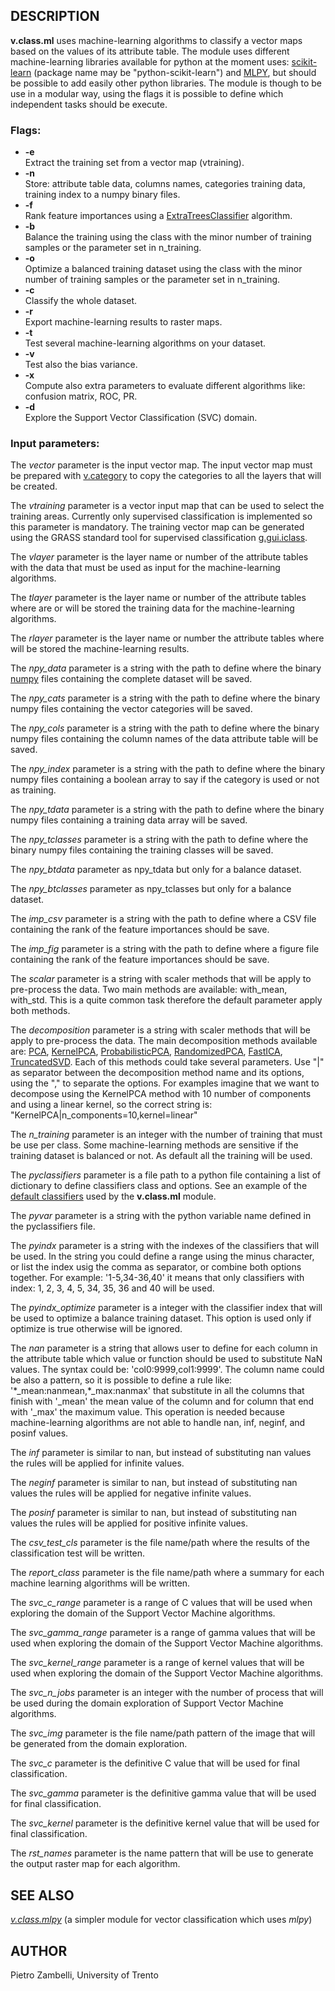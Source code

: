 ## DESCRIPTION

**v.class.ml** uses machine-learning algorithms to classify a vector
maps based on the values of its attribute table. The module uses
different machine-learning libraries available for python at the moment
uses: [scikit-learn](https://scikit-learn.org/) (package name may be
"python-scikit-learn") and [MLPY](https://mlpy.sourceforge.net/), but
should be possible to add easily other python libraries. The module is
though to be use in a modular way, using the flags it is possible to
define which independent tasks should be execute.

### Flags:

  - **-e**  
    Extract the training set from a vector map (vtraining).
  - **-n**  
    Store: attribute table data, columns names, categories training
    data, training index to a numpy binary files.
  - **-f**  
    Rank feature importances using a
    [ExtraTreesClassifier](https://scikit-learn.org/stable/modules/generated/sklearn.ensemble.ExtraTreesClassifier.html)
    algorithm.
  - **-b**  
    Balance the training using the class with the minor number of
    training samples or the parameter set in n\_training.
  - **-o**  
    Optimize a balanced training dataset using the class with the minor
    number of training samples or the parameter set in n\_training.
  - **-c**  
    Classify the whole dataset.
  - **-r**  
    Export machine-learning results to raster maps.
  - **-t**  
    Test several machine-learning algorithms on your dataset.
  - **-v**  
    Test also the bias variance.
  - **-x**  
    Compute also extra parameters to evaluate different algorithms like:
    confusion matrix, ROC, PR.
  - **-d**  
    Explore the Support Vector Classification (SVC) domain.

### Input parameters:

The *vector* parameter is the input vector map. The input vector map
must be prepared with
[v.category](https://grass.osgeo.org/grass-stable/manuals/grass.osgeo.org/grass-stable/manuals/v.category.html)
to copy the categories to all the layers that will be created.

The *vtraining* parameter is a vector input map that can be used to
select the training areas. Currently only supervised classification is
implemented so this parameter is mandatory. The training vector map can
be generated using the GRASS standard tool for supervised classification
[g.gui.iclass](https://grass.osgeo.org/grass-stable/manuals/g.gui.iclass.html).

The *vlayer* parameter is the layer name or number of the attribute
tables with the data that must be used as input for the machine-learning
algorithms.

The *tlayer* parameter is the layer name or number of the attribute
tables where are or will be stored the training data for the
machine-learning algorithms.

The *rlayer* parameter is the layer name or number the attribute tables
where will be stored the machine-learning results.

The *npy\_data* parameter is a string with the path to define where the
binary [numpy](http://www.numpy.org//) files containing the complete
dataset will be saved.

The *npy\_cats* parameter is a string with the path to define where the
binary numpy files containing the vector categories will be saved.

The *npy\_cols* parameter is a string with the path to define where the
binary numpy files containing the column names of the data attribute
table will be saved.

The *npy\_index* parameter is a string with the path to define where the
binary numpy files containing a boolean array to say if the category is
used or not as training.

The *npy\_tdata* parameter is a string with the path to define where the
binary numpy files containing a training data array will be saved.

The *npy\_tclasses* parameter is a string with the path to define where
the binary numpy files containing the training classes will be saved.

The *npy\_btdata* parameter as npy\_tdata but only for a balance
dataset.

The *npy\_btclasses* parameter as npy\_tclasses but only for a balance
dataset.

The *imp\_csv* parameter is a string with the path to define where a CSV
file containing the rank of the feature importances should be save.

The *imp\_fig* parameter is a string with the path to define where a
figure file containing the rank of the feature importances should be
save.

The *scalar* parameter is a string with scaler methods that will be
apply to pre-process the data. Two main methods are available:
with\_mean, with\_std. This is a quite common task therefore the default
parameter apply both methods.

The *decomposition* parameter is a string with scaler methods that will
be apply to pre-process the data. The main decomposition methods
available are:
[PCA](https://scikit-learn.org/stable/modules/generated/sklearn.decomposition.PCA.html),
[KernelPCA](https://scikit-learn.org/stable/modules/generated/sklearn.decomposition.KernelPCA.html),
[ProbabilisticPCA](https://web.archive.org/web/20150621181931/https://scikit-learn.org/0.14/modules/generated/sklearn.decomposition.ProbabilisticPCA.html),
[RandomizedPCA](https://scikit-learn.org/0.17/modules/generated/sklearn.decomposition.RandomizedPCA.html),
[FastICA](https://scikit-learn.org/stable/modules/generated/sklearn.decomposition.FastICA.html),
[TruncatedSVD](https://scikit-learn.org/stable/modules/generated/sklearn.decomposition.TruncatedSVD.html).
Each of this methods could take several parameters. Use "|" as separator
between the decomposition method name and its options, using the "," to
separate the options. For examples imagine that we want to decompose
using the KernelPCA method with 10 number of components and using a
linear kernel, so the correct string is:
"KernelPCA|n\_components=10,kernel=linear"

The *n\_training* parameter is an integer with the number of training
that must be use per class. Some machine-learning methods are sensitive
if the training dataset is balanced or not. As default all the training
will be used.

The *pyclassifiers* parameter is a file path to a python file containing
a list of dictionary to define classifiers class and options. See an
example of the [default
classifiers](https://github.com/OSGeo/grass-addons/blob/grass8/src/vector/v.class.ml/ml_classifiers.py)
used by the **v.class.ml** module.

The *pyvar* parameter is a string with the python variable name defined
in the pyclassifiers file.

The *pyindx* parameter is a string with the indexes of the classifiers
that will be used. In the string you could define a range using the
minus character, or list the index usig the comma as separator, or
combine both options together. For example: '1-5,34-36,40' it means that
only classifiers with index: 1, 2, 3, 4, 5, 34, 35, 36 and 40 will be
used.

The *pyindx\_optimize* parameter is a integer with the classifier index
that will be used to optimize a balance training dataset. This option is
used only if optimize is true otherwise will be ignored.

The *nan* parameter is a string that allows user to define for each
column in the attribute table which value or function should be used to
substitute NaN values. The syntax could be: 'col0:9999,col1:9999'. The
column name could be also a pattern, so it is possible to define a rule
like: '\*\_mean:nanmean,\*\_max:nanmax' that substitute in all the
columns that finish with '\_mean' the mean value of the column and for
column that end with '\_max' the maximum value. This operation is needed
because machine-learning algorithms are not able to handle nan, inf,
neginf, and posinf values.

The *inf* parameter is similar to nan, but instead of substituting nan
values the rules will be applied for infinite values.

The *neginf* parameter is similar to nan, but instead of substituting
nan values the rules will be applied for negative infinite values.

The *posinf* parameter is similar to nan, but instead of substituting
nan values the rules will be applied for positive infinite values.

The *csv\_test\_cls* parameter is the file name/path where the results
of the classification test will be written.

The *report\_class* parameter is the file name/path where a summary for
each machine learning algorithms will be written.

The *svc\_c\_range* parameter is a range of C values that will be used
when exploring the domain of the Support Vector Machine algorithms.

The *svc\_gamma\_range* parameter is a range of gamma values that will
be used when exploring the domain of the Support Vector Machine
algorithms.

The *svc\_kernel\_range* parameter is a range of kernel values that will
be used when exploring the domain of the Support Vector Machine
algorithms.

The *svc\_n\_jobs* parameter is an integer with the number of process
that will be used during the domain exploration of Support Vector
Machine algorithms.

The *svc\_img* parameter is the file name/path pattern of the image that
will be generated from the domain exploration.

The *svc\_c* parameter is the definitive C value that will be used for
final classification.

The *svc\_gamma* parameter is the definitive gamma value that will be
used for final classification.

The *svc\_kernel* parameter is the definitive kernel value that will be
used for final classification.

The *rst\_names* parameter is the name pattern that will be use to
generate the output raster map for each algorithm.

## SEE ALSO

*[v.class.mlpy](v.class.mlpy.md)* (a simpler module for vector
classification which uses *mlpy*)

## AUTHOR

Pietro Zambelli, University of Trento
